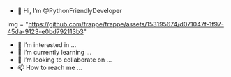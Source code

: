 - 👋 Hi, I’m @PythonFriendlyDeveloper

img = "https://github.com/frappe/frappe/assets/153195674/d071047f-1f97-45da-9123-e0bd792113b3"



- 👀 I’m interested in ...
- 🌱 I’m currently learning ...
- 💞️ I’m looking to collaborate on ...
- 📫 How to reach me ...
